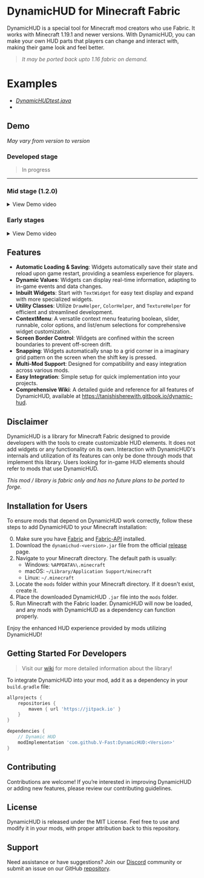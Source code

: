 # DynamicHUD for Minecraft Fabric

DynamicHUD is a special tool for Minecraft mod creators who use Fabric. It works with Minecraft 1.19.1 and newer versions. With DynamicHUD, you can make your own HUD parts that players can change and interact with, making their game look and feel better.
> _It may be ported back upto 1.16 fabric on demand._

# Examples
- [_DynamicHUDtest.java_](src/main/java/com/tanishisherewith/dynamichud/DynamicHUDtest.java)
- 
## Demo

*May vary from version to version*

### Developed stage
> In progress
---

### Mid stage (1.2.0)
<details>
  <summary>View Demo video</summary>
  
  [!Mid stage demo video](https://github.com/V-Fast/DynamicHUD/assets/120117618/2abfcdf5-d786-4e58-acae-aefe51b77b4a)
</details>

### Early stages
<details>
  <summary>View Demo video</summary>
  
  [!Early stage demo video](https://github.com/V-Fast/DynamicHUD/assets/120117618/04de9319-69cd-4456-a555-c026c7e053a2)
</details>

## Features

- **Automatic Loading & Saving**: Widgets automatically save their state and reload upon game restart, providing a seamless experience for players.
- **Dynamic Values**: Widgets can display real-time information, adapting to in-game events and data changes.
- **Inbuilt Widgets**: Start with `TextWidget` for easy text display and expand with more specialized widgets.
- **Utility Classes**: Utilize `DrawHelper`, `ColorHelper`, and `TextureHelper` for efficient and streamlined development.
- **ContextMenu**: A versatile context menu featuring boolean, slider, runnable, color options, and list/enum selections for comprehensive widget customization.
- **Screen Border Control**: Widgets are confined within the screen boundaries to prevent off-screen drift.
- **Snapping**: Widgets automatically snap to a grid corner in a imaginary grid pattern on the screen when the shift key is pressed.
- **Multi-Mod Support**: Designed for compatibility and easy integration across various mods.
- **Easy Integration**: Simple setup for quick implementation into your projects.
- **Comprehensive Wiki**: A detailed guide and reference for all features of DynamicHUD, available at https://tanishisherewith.gitbook.io/dynamic-hud.

## Disclaimer
DynamicHUD is a library for Minecraft Fabric designed to provide developers with the tools to create customizable HUD elements. It does not add widgets or any functionality on its own. Interaction with DynamicHUD's internals and utilization of its features can only be done through mods that implement this library. Users looking for in-game HUD elements should refer to mods that use DynamicHUD.

*_This mod / library is fabric only and has no future plans to be ported to forge._*

## Installation for Users

To ensure mods that depend on DynamicHUD work correctly, follow these steps to add DynamicHUD to your Minecraft installation:

0. Make sure you have [Fabric](https://fabricmc.net/) and [Fabric-API](https://modrinth.com/mod/fabric-api/) installed.
1. Download the `dynamichud-<version>.jar` file from the official [release](https://modrinth.com/mod/dynamichud/versions) page.
2. Navigate to your Minecraft directory. The default path is usually:
   - Windows: `%APPDATA%\.minecraft`
   - macOS: `~/Library/Application Support/minecraft`
   - Linux: `~/.minecraft`
3. Locate the `mods` folder within your Minecraft directory. If it doesn't exist, create it.
4. Place the downloaded DynamicHUD `.jar` file into the `mods` folder.
5. Run Minecraft with the Fabric loader. DynamicHUD will now be loaded, and any mods with DynamicHUD as a dependency can function properly.

Enjoy the enhanced HUD experience provided by mods utilizing DynamicHUD!

## Getting Started For Developers
> Visit our [wiki](https://tanishisherewith.gitbook.io/dynamic-hud) for more detailed information about the library!

To integrate DynamicHUD into your mod, add it as a dependency in your `build.gradle` file:

```groovy
allprojects {
	repositories {
		maven { url 'https://jitpack.io' }
	}
}

dependencies {
	// Dynamic HUD
	modImplementation 'com.github.V-Fast:DynamicHUD:<Version>'
}

```

## Contributing
Contributions are welcome! If you’re interested in improving DynamicHUD or adding new features, please review our contributing guidelines.

## License
DynamicHUD is released under the MIT License. Feel free to use and modify it in your mods, with proper attribution back to this repository.

## Support
Need assistance or have suggestions? Join our [Discord](https://discord.com/invite/Rqpn3C7yR5) community or submit an issue on our GitHub [repository](https://github.com/V-Fast/DynamicHUD).
